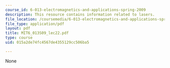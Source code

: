 ```yaml
---
course_id: 6-013-electromagnetics-and-applications-spring-2009
description: This resource contains information related to lasers.
file_location: /coursemedia/6-013-electromagnetics-and-applications-spring-2009/015a2de74fc4567de4355129cc506ba5_MIT6_013S09_lec22.pdf
file_type: application/pdf
layout: pdf
title: MIT6_013S09_lec22.pdf
type: course
uid: 015a2de74fc4567de4355129cc506ba5

---
```

None